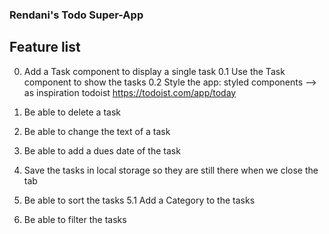 ### Rendani's Todo Super-App


## Feature list


0. Add a Task component to display a single task
0.1 Use the Task component to show the tasks
0.2 Style the app: styled components --> as inspiration todoist
https://todoist.com/app/today

1. Be able to delete a task
2. Be able to change the text of a task
3. Be able to add a dues date of the task
4. Save the tasks in local storage so they are still there when we close the tab
5. Be able to sort the tasks
5.1 Add a Category to the tasks
6. Be able to filter the tasks